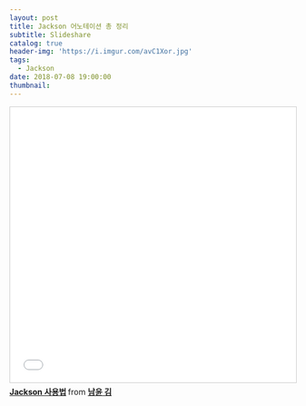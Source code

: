 ```yaml
---
layout: post
title: Jackson 어노테이션 총 정리
subtitle: Slideshare
catalog: true
header-img: 'https://i.imgur.com/avC1Xor.jpg'
tags:
  - Jackson
date: 2018-07-08 19:00:00
thumbnail:
---
```


<iframe src="//www.slideshare.net/slideshow/embed_code/key/3bcVswknGqlE8u" width="595" height="485" frameborder="0" marginwidth="0" marginheight="0" scrolling="no" style="border:1px solid #CCC; border-width:1px; margin-bottom:5px; max-width: 100%;" allowfullscreen> </iframe> <div style="margin-bottom:5px"> <strong> <a href="//www.slideshare.net/ssuser565d51/jackson-104816215" title="Jackson 사용법" target="_blank">Jackson 사용법</a> </strong> from <strong><a href="https://www.slideshare.net/ssuser565d51" target="_blank">남윤 김</a></strong> </div>